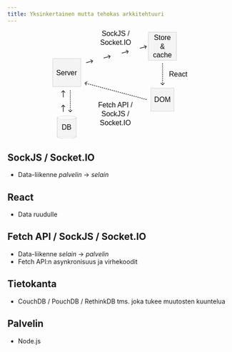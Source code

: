```yaml
---
title: Yksinkertainen mutta tehokas arkkitehtuuri
---
```


<div style="text-align:center;">
  <svg
    xmlns:dc="http://purl.org/dc/elements/1.1/"
    xmlns:cc="http://creativecommons.org/ns#"
    xmlns:rdf="http://www.w3.org/1999/02/22-rdf-syntax-ns#"
    xmlns:svg="http://www.w3.org/2000/svg"
    xmlns="http://www.w3.org/2000/svg"
    xmlns:sodipodi="http://sodipodi.sourceforge.net/DTD/sodipodi-0.dtd"
    xmlns:inkscape="http://www.inkscape.org/namespaces/inkscape"
    width_="765.09003"
    height_="614.40997"
    width="60%"
    viewBox="0 0 765.09003 614.40997"
    id="svg2"
    version="1.1"
    inkscape:version="0.48.5 r10040"
    sodipodi:docname="drawing-1.svg">
   <defs
      id="defs4" />
   <sodipodi:namedview
      id="base"
      pagecolor="#ffffff"
      bordercolor="#666666"
      borderopacity="1.0"
      inkscape:pageopacity="0.0"
      inkscape:pageshadow="2"
      inkscape:zoom="0.7"
      inkscape:cx="-13.179594"
      inkscape:cy="349.76145"
      inkscape:document-units="px"
      inkscape:current-layer="layer1"
      showgrid="false"
      inkscape:window-width="1920"
      inkscape:window-height="1057"
      inkscape:window-x="2552"
      inkscape:window-y="-8"
      inkscape:window-maximized="1"
      inkscape:snap-bbox="true"
      inkscape:bbox-paths="true"
      inkscape:snap-bbox-edge-midpoints="true"
      inkscape:bbox-nodes="true"
      inkscape:object-paths="true"
      inkscape:snap-intersection-paths="true"
      inkscape:snap-smooth-nodes="true"
      inkscape:object-nodes="true"
      inkscape:snap-midpoints="true"
      inkscape:snap-object-midpoints="true"
      inkscape:snap-center="true"
      inkscape:snap-page="true"
      inkscape:snap-global="true"
      height="524.41px" />
   <metadata
      id="metadata7">
     <rdf:RDF>
       <cc:Work
          rdf:about="">
         <dc:format>image/svg+xml</dc:format>
         <dc:type
            rdf:resource="http://purl.org/dc/dcmitype/StillImage" />
         <dc:title></dc:title>
       </cc:Work>
     </rdf:RDF>
   </metadata>
   <g
      inkscape:label="Layer 1"
      inkscape:groupmode="layer"
      id="layer1"
      transform="translate(0,-437.94585)">
     <rect
        style="fill:#f4f4f4;fill-opacity:1;stroke:#cacaca;stroke-width:2;stroke-miterlimit:4;stroke-opacity:1;stroke-dasharray:none"
        id="rect2985"
        width="159.14005"
        height="159.14005"
        x="1.0097618"
        y="596.39948" />
     <text
        xml:space="preserve"
        style="font-size:40px;font-style:normal;font-variant:normal;font-weight:normal;font-stretch:normal;text-align:center;line-height:125%;letter-spacing:0px;word-spacing:0px;text-anchor:middle;fill:#0a0a0a;fill-opacity:1;stroke:none;font-family:Arial;-inkscape-font-specification:Arial"
        x="79.427544"
        y="690.28589"
        id="text3755"
        sodipodi:linespacing="125%"><tspan
          sodipodi:role="line"
          id="tspan3757"
          x="79.427544"
          y="690.28589">Server</tspan></text>
     <rect
        style="fill:#f4f4f4;fill-opacity:1;stroke:#cacaca;stroke-width:2;stroke-miterlimit:4;stroke-opacity:1;stroke-dasharray:none"
        id="rect2985-1"
        width="131.0078"
        height="131.0078"
        x="557.44116"
        y="763.99677" />
     <text
        xml:space="preserve"
        style="font-size:40px;font-style:normal;font-variant:normal;font-weight:normal;font-stretch:normal;text-align:center;line-height:125%;letter-spacing:0px;word-spacing:0px;text-anchor:middle;fill:#0a0a0a;fill-opacity:1;stroke:none;font-family:Arial;-inkscape-font-specification:Arial"
        x="622.9353"
        y="843.82684"
        id="text3755-7"
        sodipodi:linespacing="125%"><tspan
          sodipodi:role="line"
          id="tspan3757-4"
          x="622.9353"
          y="843.82684">DOM</tspan></text>
     <rect
        style="fill:#f4f4f4;fill-opacity:1;stroke:#cacaca;stroke-width:2;stroke-miterlimit:4;stroke-opacity:1;stroke-dasharray:none"
        id="rect2985-1-0"
        width="159.14005"
        height="159.14005"
        x="543.37506"
        y="446.92139" />
     <text
        xml:space="preserve"
        style="font-size:40px;font-style:normal;font-variant:normal;font-weight:normal;font-stretch:normal;text-align:center;line-height:125%;letter-spacing:0px;word-spacing:0px;text-anchor:middle;fill:#0a0a0a;fill-opacity:1;stroke:none;font-family:Arial;-inkscape-font-specification:Arial"
        x="623.00366"
        y="490.81757"
        id="text3755-7-9"
        sodipodi:linespacing="125%"><tspan
          sodipodi:role="line"
          id="tspan3757-4-4"
          x="623.00366"
          y="490.81757">Store</tspan><tspan
          sodipodi:role="line"
          x="623.00366"
          y="540.81757"
          id="tspan3984">&amp;</tspan><tspan
          sodipodi:role="line"
          x="623.00366"
          y="590.81757"
          id="tspan3807">cache</tspan></text>
     <rect
        style="fill:#f4f4f4;fill-opacity:1;stroke:#cacaca;stroke-width:2;stroke-miterlimit:4;stroke-opacity:1;stroke-dasharray:none"
        id="rect2985-8"
        width="107.77872"
        height="107.77872"
        x="25.997047"
        y="932.08014" />
     <text
        xml:space="preserve"
        style="font-size:40px;font-style:normal;font-variant:normal;font-weight:normal;font-stretch:normal;text-align:center;line-height:125%;letter-spacing:0px;word-spacing:0px;text-anchor:middle;fill:#0a0a0a;fill-opacity:1;stroke:none;font-family:Arial;-inkscape-font-specification:Arial"
        x="79.427544"
        y="1000.2866"
        id="text3755-8"
        sodipodi:linespacing="125%"><tspan
          sodipodi:role="line"
          id="tspan3757-2"
          x="79.427544"
          y="1000.2866">DB</tspan></text>
     <path
        style="fill:none;stroke:#333333;stroke-width:3.86887527;stroke-linecap:round;stroke-linejoin:round;stroke-miterlimit:4;stroke-opacity:1;stroke-dasharray:3.86887527, 7.73775053;stroke-dashoffset:0"
        d="M 531.59108,828.32823 184.115,735.22228"
        id="path3833-5"
        inkscape:connector-curvature="0"
        sodipodi:nodetypes="cc" />
     <path
        style="fill:none;stroke:#333333;stroke-width:3.86887527;stroke-linecap:round;stroke-linejoin:round;stroke-miterlimit:4;stroke-opacity:1;stroke-dasharray:none"
        d="m 195.45886,728.67291 -11.34386,6.54937 6.46806,11.20303"
        id="path3835-1"
        inkscape:connector-curvature="0"
        sodipodi:nodetypes="ccc" />
     <path
        style="fill:none;stroke:#333333;stroke-width:3.86887527;stroke-linecap:round;stroke-linejoin:round;stroke-miterlimit:4;stroke-opacity:1;stroke-dasharray:3.86887527, 7.73775053;stroke-dashoffset:0"
        d="m 623.86856,624.97636 0,120.23112"
        id="path3833-4-3"
        inkscape:connector-curvature="0"
        sodipodi:nodetypes="cc" />
     <path
        style="fill:none;stroke:#333333;stroke-width:3.86887527;stroke-linecap:round;stroke-linejoin:round;stroke-miterlimit:4;stroke-opacity:1;stroke-dasharray:none"
        d="m 614.60634,735.94526 9.26222,9.26222 9.14723,-9.14723"
        id="path3835-5-2"
        inkscape:connector-curvature="0"
        sodipodi:nodetypes="ccc" />
     <path
        style="fill:none;stroke:#333333;stroke-width:3.86887527;stroke-linecap:round;stroke-linejoin:round;stroke-miterlimit:4;stroke-opacity:1;stroke-dasharray:3.86887527, 7.73775053;stroke-dashoffset:0"
        d="m 100.57983,777.85254 0,120.23112"
        id="path3833-4-3-2"
        inkscape:connector-curvature="0"
        sodipodi:nodetypes="cc" />
     <path
        style="fill:none;stroke:#333333;stroke-width:3.86887527;stroke-linecap:round;stroke-linejoin:round;stroke-miterlimit:4;stroke-opacity:1;stroke-dasharray:none"
        d="m 91.31758,888.82144 9.26225,9.26222 9.14723,-9.14723"
        id="path3835-5-2-1"
        inkscape:connector-curvature="0"
        sodipodi:nodetypes="ccc" />
     <path
        style="fill:none;stroke:#333333;stroke-width:3.86887527;stroke-linecap:round;stroke-linejoin:round;stroke-miterlimit:4;stroke-opacity:1;stroke-dasharray:none"
        d="m 60.522297,815.23628 0,-36.51484"
        id="path3833-4-7-6"
        inkscape:connector-curvature="0"
        sodipodi:nodetypes="cc" />
     <path
        style="fill:none;stroke:#333333;stroke-width:3.86887527;stroke-linecap:round;stroke-linejoin:round;stroke-miterlimit:4;stroke-opacity:1;stroke-dasharray:none"
        d="m 69.784517,787.98366 -9.26222,-9.26222 -9.14723,9.14723"
        id="path3835-5-1-8"
        inkscape:connector-curvature="0"
        sodipodi:nodetypes="ccc" />
     <path
        style="fill:none;stroke:#333333;stroke-width:3.86887527;stroke-linecap:round;stroke-linejoin:round;stroke-miterlimit:4;stroke-opacity:1;stroke-dasharray:none"
        d="m 60.522297,897.23628 0,-36.51484"
        id="path3833-4-7-6-5"
        inkscape:connector-curvature="0"
        sodipodi:nodetypes="cc" />
     <path
        style="fill:none;stroke:#333333;stroke-width:3.86887527;stroke-linecap:round;stroke-linejoin:round;stroke-miterlimit:4;stroke-opacity:1;stroke-dasharray:none"
        d="m 69.784517,869.98366 -9.26222,-9.26222 -9.14723,9.14723"
        id="path3835-5-1-8-7"
        inkscape:connector-curvature="0"
        sodipodi:nodetypes="ccc" />
     <text
        xml:space="preserve"
        style="font-size:40px;font-style:normal;font-variant:normal;font-weight:normal;font-stretch:normal;text-align:center;line-height:125%;letter-spacing:0px;word-spacing:0px;text-anchor:middle;fill:#0a0a0a;fill-opacity:1;stroke:none;font-family:Arial;-inkscape-font-specification:Arial"
        x="356.20248"
        y="874.09302"
        id="text3755-6"
        sodipodi:linespacing="125%"><tspan
          sodipodi:role="line"
          id="tspan3757-1"
          x="356.20248"
          y="874.09302">Fetch API /</tspan><tspan
          sodipodi:role="line"
          x="356.20248"
          y="924.09302"
          id="tspan4123">SockJS /</tspan><tspan
          sodipodi:role="line"
          x="356.20248"
          y="974.09302"
          id="tspan4125">Socket.IO</tspan></text>
     <path
        style="fill:none;stroke:#333333;stroke-width:3.86887527;stroke-linecap:round;stroke-linejoin:round;stroke-miterlimit:4;stroke-opacity:1;stroke-dasharray:none"
        d="m 191.81736,619.28956 35.27062,-9.45074"
        id="path3833-4-7-9"
        inkscape:connector-curvature="0"
        sodipodi:nodetypes="cc" />
     <path
        style="fill:none;stroke:#333333;stroke-width:3.86887527;stroke-linecap:round;stroke-linejoin:round;stroke-miterlimit:4;stroke-opacity:1;stroke-dasharray:none"
        d="m 220.5386,621.18268 6.54938,-11.34386 -11.20302,-6.46807"
        id="path3835-5-1-2"
        inkscape:connector-curvature="0"
        sodipodi:nodetypes="ccc" />
     <path
        style="fill:none;stroke:#333333;stroke-width:3.86887527;stroke-linecap:round;stroke-linejoin:round;stroke-miterlimit:4;stroke-opacity:1;stroke-dasharray:none"
        d="m 496.32046,537.69821 35.27062,-9.45074"
        id="path3833-4-7-9-7"
        inkscape:connector-curvature="0"
        sodipodi:nodetypes="cc" />
     <path
        style="fill:none;stroke:#333333;stroke-width:3.86887527;stroke-linecap:round;stroke-linejoin:round;stroke-miterlimit:4;stroke-opacity:1;stroke-dasharray:none"
        d="m 525.0417,539.59133 6.54938,-11.34386 -11.20302,-6.46807"
        id="path3835-5-1-2-9"
        inkscape:connector-curvature="0"
        sodipodi:nodetypes="ccc" />
     <path
        style="fill:none;stroke:#333333;stroke-width:3.86887527;stroke-linecap:round;stroke-linejoin:round;stroke-miterlimit:4;stroke-opacity:1;stroke-dasharray:none"
        d="m 291.17048,592.66798 35.27062,-9.45074"
        id="path3833-4-7-9-7-5"
        inkscape:connector-curvature="0"
        sodipodi:nodetypes="cc" />
     <path
        style="fill:none;stroke:#333333;stroke-width:3.86887527;stroke-linecap:round;stroke-linejoin:round;stroke-miterlimit:4;stroke-opacity:1;stroke-dasharray:none"
        d="m 319.89172,594.5611 6.54938,-11.34386 -11.20302,-6.46807"
        id="path3835-5-1-2-9-4"
        inkscape:connector-curvature="0"
        sodipodi:nodetypes="ccc" />
     <path
        style="fill:none;stroke:#333333;stroke-width:3.86887527;stroke-linecap:round;stroke-linejoin:round;stroke-miterlimit:4;stroke-opacity:1;stroke-dasharray:none"
        d="m 393.82962,565.16054 35.27062,-9.45074"
        id="path3833-4-7-9-7-5-3"
        inkscape:connector-curvature="0"
        sodipodi:nodetypes="cc" />
     <path
        style="fill:none;stroke:#333333;stroke-width:3.86887527;stroke-linecap:round;stroke-linejoin:round;stroke-miterlimit:4;stroke-opacity:1;stroke-dasharray:none"
        d="m 422.55086,567.05366 6.54938,-11.34386 -11.20302,-6.46807"
        id="path3835-5-1-2-9-4-1"
        inkscape:connector-curvature="0"
        sodipodi:nodetypes="ccc" />
     <text
        xml:space="preserve"
        style="font-size:40px;font-style:normal;font-variant:normal;font-weight:normal;font-stretch:normal;text-align:center;line-height:125%;letter-spacing:0px;word-spacing:0px;text-anchor:middle;fill:#0a0a0a;fill-opacity:1;stroke:none;font-family:Arial;-inkscape-font-specification:Arial"
        x="357.84311"
        y="469.09088"
        id="text3755-6-2"
        sodipodi:linespacing="125%"><tspan
          sodipodi:role="line"
          x="357.84311"
          y="469.09088"
          id="tspan4123-3">SockJS /</tspan><tspan
          sodipodi:role="line"
          x="357.84311"
          y="519.09088"
          id="tspan4125-4">Socket.IO</tspan></text>
     <text
        xml:space="preserve"
        style="font-size:40px;font-style:normal;font-variant:normal;font-weight:normal;font-stretch:normal;text-align:center;line-height:125%;letter-spacing:0px;word-spacing:0px;text-anchor:middle;fill:#0a0a0a;fill-opacity:1;stroke:none;font-family:Arial;-inkscape-font-specification:Arial"
        x="712.49939"
        y="699.17529"
        id="text3755-6-1"
        sodipodi:linespacing="125%"><tspan
          sodipodi:role="line"
          x="712.49939"
          y="699.17529"
          id="tspan4125-7">React</tspan></text>
     <path
        sodipodi:type="arc"
        style="fill:#f9f9f9;fill-opacity:1;stroke:#cacaca;stroke-width:4.68476486;stroke-linecap:round;stroke-linejoin:round;stroke-miterlimit:4;stroke-opacity:1;stroke-dasharray:none;stroke-dashoffset:0"
        id="path4294"
        sodipodi:cx="-219.83937"
        sodipodi:cy="500.3967"
        sodipodi:rx="77.303482"
        sodipodi:ry="43.968143"
        d="m -287.25088,521.91645 c -20.89591,-21.17562 -7.65423,-47.97657 29.57611,-59.86161 37.23035,-11.88503 84.35099,-4.35352 105.24691,16.8221 20.89591,21.17562 7.65423,47.97658 -29.57612,59.86161 -36.7182,11.72154 -83.17634,4.57306 -104.4966,-16.07883"
        transform="matrix(0.69900115,0,0,0.2607393,233.55443,801.02341)"
        sodipodi:start="2.6301455"
        sodipodi:end="8.8938376"
        sodipodi:open="true" />
     <path
        sodipodi:type="arc"
        style="fill:#f4f4f4;fill-opacity:1;stroke:#cacaca;stroke-width:4.68476486;stroke-linecap:round;stroke-linejoin:round;stroke-miterlimit:4;stroke-opacity:1;stroke-dasharray:none;stroke-dashoffset:0"
        id="path4294-2"
        sodipodi:cx="-219.83937"
        sodipodi:cy="500.3967"
        sodipodi:rx="77.303482"
        sodipodi:ry="43.968143"
        d="m -143.34321,494.05889 c 6.15408,24.02933 -23.10555,46.34649 -65.35321,49.84677 -42.24767,3.50028 -81.48503,-13.14182 -87.63911,-37.17115 -0.89752,-3.50447 -1.04734,-7.05778 -0.44621,-10.58269"
        transform="matrix(0.69708511,0,0,0.26078996,233.12969,909.35812)"
        sodipodi:start="6.1385359"
        sodipodi:end="9.5214729"
        sodipodi:open="true" />
   </g>
  </svg>
</div>

## SockJS / Socket.IO
* Data-liikenne *palvelin* → *selain*
## React
* Data ruudulle
## Fetch API / SockJS / Socket.IO
* Data-liikenne *selain* → *palvelin*
* Fetch API:n asynkronisuus ja virhekoodit <i class="fa fa-thumbs-o-up" aria-hidden="true"></i>
## Tietokanta
* CouchDB / PouchDB / RethinkDB tms. joka tukee muutosten kuuntelua
## Palvelin
* Node.js

